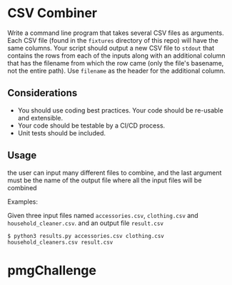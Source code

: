 # CSV Combiner

Write a command line program that takes several CSV files as arguments. Each CSV
file (found in the `fixtures` directory of this repo) will have the same
columns. Your script should output a new CSV file to `stdout` that contains the
rows from each of the inputs along with an additional column that has the
filename from which the row came (only the file's basename, not the entire path).
Use `filename` as the header for the additional column.

##  Considerations
* You should use coding best practices. Your code should be re-usable and extensible.
* Your code should be testable by a CI/CD process. 
* Unit tests should be included.

## Usage

the user can input many different files to combine, and the last argument must be the name of the output file where all the input files will be combined

Examples:

Given three input files named `accessories.csv`, `clothing.csv` and `household_cleaner.csv`. and an output file `result.csv`

```
$ python3 results.py accessories.csv clothing.csv household_cleaners.csv result.csv
```

# pmgChallenge
